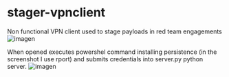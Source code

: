 # stager-vpnclient
Non functional VPN client used to stage payloads in red team engagements
![imagen](https://github.com/PolGs/stager-vpnclient/assets/19478700/1045ea62-cc6e-41ee-9904-344e005128c8)

When opened executes powershel command installing persistence (in the screenshot I use rport) and submits credentials into server.py python server.
![imagen](https://github.com/PolGs/stager-vpnclient/assets/19478700/451fd4f2-60e9-4b4c-838a-bfb6220b0e9c)
